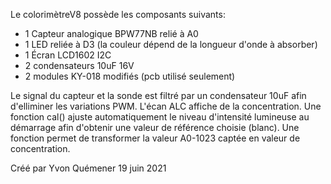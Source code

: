 Le colorimètreV8 possède les composants suivants:
- 1 Capteur analogique BPW77NB relié à A0
- 1 LED reliée à D3 (la couleur dépend de la longueur d'onde à absorber)
- 1 Écran LCD1602 I2C
- 2 condensateurs 10uF 16V
- 2 modules KY-018 modifiés (pcb utilisé seulement)

Le signal du capteur et la sonde est filtré par un condensateur 10uF afin d'elliminer les variations PWM.
L'écan ALC affiche de la concentration.
Une fonction cal() ajuste automatiquement le niveau d'intensité lumineuse au démarrage afin d'obtenir une valeur de référence choisie (blanc).
Une fonction permet de transformer la valeur A0-1023 captée en valeur de concentration.

Créé par Yvon Quémener
19 juin 2021
